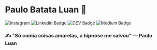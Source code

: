 # Paulo Batata Luan :potato:

[![Instagram](https://img.shields.io/badge/instagram-9cf?logo=instagram&style=for-the-badge&link=http://bit.ly/reativa-insta)](http://bit.ly/reativa-insta)
[![Linkedin Badge](https://img.shields.io/badge/-LinkedIn-blue?style=for-the-badge&logo=Linkedin&logoColor=white&link=https://bit.ly/pauloluan)](https://bit.ly/pauloluan)
[![DEV Badge](https://img.shields.io/badge/-DEV.to-000?style=for-the-badge&logo=dev.to&logoColor=white&link=https://dev.to/pauloluan)](https://dev.to/pauloluan)
[![Medium Badge](https://img.shields.io/badge/-Medium-000?style=for-the-badge&logo=Medium&logoColor=white&link=https://medium.com/@reativa)](https://medium.com/@reativa)

### :writing_hand: "Só comia coisas amarelas, a hipnose me salvou" ― Paulo Luan
